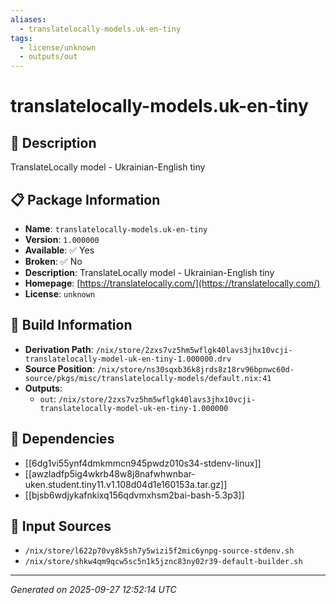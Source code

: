```yaml
---
aliases:
  - translatelocally-models.uk-en-tiny
tags:
  - license/unknown
  - outputs/out
---
```


# translatelocally-models.uk-en-tiny

## 📝 Description

TranslateLocally model - Ukrainian-English tiny

## 📋 Package Information

- **Name**: `translatelocally-models.uk-en-tiny`
- **Version**: `1.000000`
- **Available**: ✅ Yes
- **Broken**: ✅ No
- **Description**: TranslateLocally model - Ukrainian-English tiny
- **Homepage**: [https://translatelocally.com/](https://translatelocally.com/)
- **License**: `unknown`

## 🔧 Build Information

- **Derivation Path**: `/nix/store/2zxs7vz5hm5wflgk40lavs3jhx10vcji-translatelocally-model-uk-en-tiny-1.000000.drv`
- **Source Position**: `/nix/store/ns30sqxb36k8jrds8z18rv96bpnwc60d-source/pkgs/misc/translatelocally-models/default.nix:41`
- **Outputs**:
  - `out`:  `/nix/store/2zxs7vz5hm5wflgk40lavs3jhx10vcji-translatelocally-model-uk-en-tiny-1.000000`

## 🔗 Dependencies

- [[6dg1vi55ynf4dmkmmcn945pwdz010s34-stdenv-linux]]
- [[awzladfp5ig4wkrb48w8j8nafwhwnbar-uken.student.tiny11.v1.108d04d1e160153a.tar.gz]]
- [[bjsb6wdjykafnkixq156qdvmxhsm2bai-bash-5.3p3]]

## 📁 Input Sources

- `/nix/store/l622p70vy8k5sh7y5wizi5f2mic6ynpg-source-stdenv.sh`
- `/nix/store/shkw4qm9qcw5sc5n1k5jznc83ny02r39-default-builder.sh`

---
*Generated on 2025-09-27 12:52:14 UTC*
